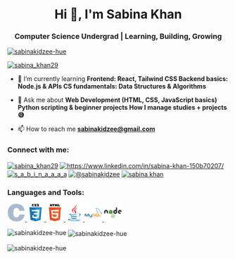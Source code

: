 <h1 align="center">Hi 👋, I'm Sabina Khan</h1>
<h3 align="center">Computer Science Undergrad | Learning, Building, Growing</h3>

<p align="left"> <a href="https://github.com/ryo-ma/github-profile-trophy"><img src="https://github-profile-trophy.vercel.app/?username=sabinakidzee-hue" alt="sabinakidzee-hue" /></a> </p>

<p align="left"> <a href="https://twitter.com/sabina_khan29" target="blank"><img src="https://img.shields.io/twitter/follow/sabina_khan29?logo=twitter&style=for-the-badge" alt="sabina_khan29" /></a> </p>

- 🌱 I’m currently learning **Frontend: React, Tailwind CSS Backend basics: Node.js & APIs CS fundamentals: Data Structures & Algorithms**

- 💬 Ask me about **Web Development (HTML, CSS, JavaScript basics) Python scripting & beginner projects How I manage studies + projects 😅**

- 📫 How to reach me **sabinakidzee@gmail.com**

<h3 align="left">Connect with me:</h3>
<p align="left">
<a href="https://twitter.com/sabina_khan29" target="blank"><img align="center" src="https://raw.githubusercontent.com/rahuldkjain/github-profile-readme-generator/master/src/images/icons/Social/twitter.svg" alt="sabina_khan29" height="30" width="40" /></a>
<a href="https://linkedin.com/in/https://www.linkedin.com/in/sabina-khan-150b70207/" target="blank"><img align="center" src="https://raw.githubusercontent.com/rahuldkjain/github-profile-readme-generator/master/src/images/icons/Social/linked-in-alt.svg" alt="https://www.linkedin.com/in/sabina-khan-150b70207/" height="30" width="40" /></a>
<a href="https://instagram.com/s_a_b_i_n_a_a_a_a" target="blank"><img align="center" src="https://raw.githubusercontent.com/rahuldkjain/github-profile-readme-generator/master/src/images/icons/Social/instagram.svg" alt="s_a_b_i_n_a_a_a_a" height="30" width="40" /></a>
<a href="https://www.hackerrank.com/@sabinakidzee" target="blank"><img align="center" src="https://raw.githubusercontent.com/rahuldkjain/github-profile-readme-generator/master/src/images/icons/Social/hackerrank.svg" alt="@sabinakidzee" height="30" width="40" /></a>
<a href="https://www.leetcode.com/sabina khan" target="blank"><img align="center" src="https://raw.githubusercontent.com/rahuldkjain/github-profile-readme-generator/master/src/images/icons/Social/leet-code.svg" alt="sabina khan" height="30" width="40" /></a>
</p>

<h3 align="left">Languages and Tools:</h3>
<p align="left"> <a href="https://www.cprogramming.com/" target="_blank" rel="noreferrer"> <img src="https://raw.githubusercontent.com/devicons/devicon/master/icons/c/c-original.svg" alt="c" width="40" height="40"/> </a> <a href="https://www.w3schools.com/css/" target="_blank" rel="noreferrer"> <img src="https://raw.githubusercontent.com/devicons/devicon/master/icons/css3/css3-original-wordmark.svg" alt="css3" width="40" height="40"/> </a> <a href="https://www.w3.org/html/" target="_blank" rel="noreferrer"> <img src="https://raw.githubusercontent.com/devicons/devicon/master/icons/html5/html5-original-wordmark.svg" alt="html5" width="40" height="40"/> </a> <a href="https://www.java.com" target="_blank" rel="noreferrer"> <img src="https://raw.githubusercontent.com/devicons/devicon/master/icons/java/java-original.svg" alt="java" width="40" height="40"/> </a> <a href="https://www.mysql.com/" target="_blank" rel="noreferrer"> <img src="https://raw.githubusercontent.com/devicons/devicon/master/icons/mysql/mysql-original-wordmark.svg" alt="mysql" width="40" height="40"/> </a> <a href="https://nodejs.org" target="_blank" rel="noreferrer"> <img src="https://raw.githubusercontent.com/devicons/devicon/master/icons/nodejs/nodejs-original-wordmark.svg" alt="nodejs" width="40" height="40"/> </a> </p>

<p><img align="left" src="https://github-readme-stats.vercel.app/api/top-langs?username=sabinakidzee-hue&show_icons=true&locale=en&layout=compact" alt="sabinakidzee-hue" /></p>

<p>&nbsp;<img align="center" src="https://github-readme-stats.vercel.app/api?username=sabinakidzee-hue&show_icons=true&locale=en" alt="sabinakidzee-hue" /></p>

<p><img align="center" src="https://github-readme-streak-stats.herokuapp.com/?user=sabinakidzee-hue&" alt="sabinakidzee-hue" /></p>
